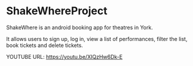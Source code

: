 # ShakeWhereProject

ShakeWhere is an android booking app for theatres in York.

It allows users to sign up, log in, view a list of performances, filter the list, book tickets and delete tickets.

YOUTUBE URL: https://youtu.be/XIQzHw6Dk-E
